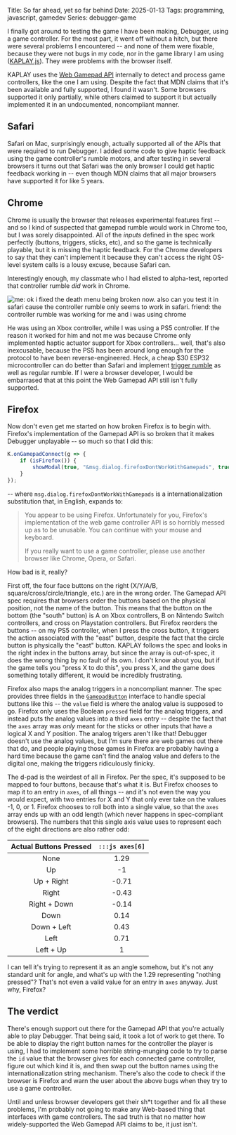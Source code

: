 Title: So far ahead, yet so far behind
Date: 2025-01-13
Tags: programming, javascript, gamedev
Series: debugger-game

I finally got around to testing the game I have been making, Debugger, using a game controller. For the most part, it went off without a hitch, but there were several problems I encountered -- and none of them were fixable, because they were not bugs in my code, nor in the game library I am using ([KAPLAY.js][kaplay]). They were problems with the browser itself.

KAPLAY uses the [Web Gamepad API][gamepad_api] internally to detect and process game controllers, like the one I am using. Despite the fact that MDN claims that it's been available and fully supported, I found it wasn't. Some browsers supported it only partially, while others claimed to support it but actually implemented it in an undocumented, noncompliant manner.

## Safari

Safari on Mac, surprisingly enough, actually supported all of the APIs that were required to run Debugger. I added some code to give haptic feedback using the game controller's rumble motors, and after testing in several browsers it turns out that Safari was the only browser I could get haptic feedback working in -- even though MDN claims that all major browsers have supported it for like 5 years.

## Chrome

Chrome is usually the browser that releases experimental features first -- and so I kind of suspected that gamepad rumble would work in Chrome too, but I was sorely disappointed. All of the *inputs* defined in the spec work perfectly (buttons, triggers, sticks, etc), and so the game is technically playable, but it is missing the haptic feedback. For the Chrome developers to say that they can't implement it because they can't access the right OS-level system calls is a lousy excuse, because Safari can.

Interestingly enough, my classmate who I had elisted to alpha-test, reported that controller rumble *did* work in Chrome.

![me: ok i fixed the death menu being broken now. also can you test it in safari cause the controller rumble only seems to work in safari. friend: the controller rumble was working for me and i was using chrome]({attach}rumbleinchrome.png)

He was using an Xbox controller, while I was using a PS5 controller. If the reason it worked for him and not me was because Chrome only implemented haptic actuator support for Xbox controllers... well, that's also inexcusable, because the PS5 has been around long enough for the protocol to have been reverse-engineered. Heck, a cheap $30 ESP32 microcontroller can do better than Safari and implement [trigger rumble][bluepad32_triggerrumble] as well as regular rumble. If I were a browser developer, I would be embarrased that at this point the Web Gamepad API still isn't fully supported.

## Firefox

Now don't even get me started on how broken Firefox is to begin with. Firefox's implementation of the Gamepad API is so broken that it makes Debugger unplayable -- so much so that I did this:

```js
K.onGamepadConnect(g => {
    if (isFirefox()) {
        showModal(true, "&msg.dialog.firefoxDontWorkWithGamepads", true);
    }
});
```

-- where `msg.dialog.firefoxDontWorkWithGamepads` is a internationalization substitution that, in English, expands to:

> You appear to be using Firefox. Unfortunately for you, Firefox's implementation of the web game controller API is so horribly messed up as to be unusable. You can continue with your mouse and keyboard.
>
> If you really want to use a game controller, please use another browser like Chrome, Opera, or Safari.

How bad is it, really?

First off, the four face buttons on the right (X/Y/A/B, square/cross/circle/triangle, etc.) are in the wrong order. The Gamepad API spec requires that browsers order the buttons based on the physical position, not the name of the button. This means that the button on the bottom (the "south" button) is A on Xbox controllers, B on Nintendo Switch controllers, and cross on Playstation controllers. But Firefox reorders the buttons -- on my PS5 controller, when I press the cross button, it triggers the action associated with the "east" button, despite the fact that the circle button is physically the "east" button. KAPLAY follows the spec and looks in the right index in the buttons array, but since the array is out-of-spec, it does the wrong thing by no fault of its own. I don't know about you, but if the game tells you "press X to do this", you press X, and the game does something totally different, it would be incredibly frustrating.

Firefox also maps the analog triggers in a noncompliant manner. The spec provides three fields in the [`GamepadButton`][gamepad_button] interface to handle special buttons like this -- the `value` field is where the analog value is supposed to go. Firefox only uses the Boolean `pressed` field for the analog triggers, and instead puts the analog values into a third `axes` entry -- despite the fact that the `axes` array was *only* meant for the sticks or other inputs that have a logical X and Y position. The analog trigers aren't like that! Debugger doesn't use the analog values, but I'm sure there are web games out there that do, and people playing those games in Firefox are probably having a hard time because the game can't find the analog value and defers to the digital one, making the triggers ridiculously finicky.

The d-pad is the weirdest of all in Firefox. Per the spec, it's supposed to be mapped to four buttons, because that's what it is. But Firefox chooses to map it to an entry in `axes`, of all things -- and it's not even the way you would expect, with two entries for X and Y that only ever take on the values -1, 0, or 1. Firefox chooses to roll both into a single value, so that the `axes` array ends up with an odd length (which never happens in spec-compliant browsers). The numbers that this single axis value uses to represent each of the eight directions are also rather odd:

| Actual Buttons Pressed | `:::js axes[6]` |
|:----------------------:|:---------------:|
| None | 1.29 |
| Up | -1 |
| Up + Right | -0.71 |
| Right | -0.43 |
| Right + Down | -0.14 |
| Down | 0.14 |
| Down + Left | 0.43 |
| Left | 0.71 |
| Left + Up | 1 |

I can tell it's trying to represent it as an angle somehow, but it's not any standard unit for angle, and what's up with the 1.29 representing "nothing pressed"? That's not even a valid value for an entry in `axes` anyway. Just why, Firefox?

## The verdict

There's enough support out there for the Gamepad API that you're actually able to play Debugger. That being said, it took a lot of work to get there. To be able to display the right button names for the controller the player is using, I had to implement some horrible string-munging code to try to parse the `id` value that the browser gives for each connected game controller, figure out which kind it is, and then swap out the button names using the internationalization string mechanism. There's also the code to check if the browser is Firefox and warn the user about the above bugs when they try to use a game controller.

Until and unless browser developers get their sh*t together and fix all these problems, I'm probably not going to make any Web-based thing that interfaces with game controllers. The sad truth is that no matter how widely-supported the Web Gamepad API claims to be, it just isn't.

[kaplay]: https://v4000.kaplayjs.com
[gamepad_api]: https://developer.mozilla.org/en-US/docs/Web/API/Gamepad_API
[bluepad32_triggerrumble]: https://github.com/ricardoquesada/bluepad32/blob/6efa7123fe8badf5a40ad1205743a80b31c00ea4/src/components/bluepad32/parser/uni_hid_parser_ds5.c#L367-L389
[gamepad_button]: https://developer.mozilla.org/en-US/docs/Web/API/GamepadButton

<!--- cSpell: ignore kaplay --->
